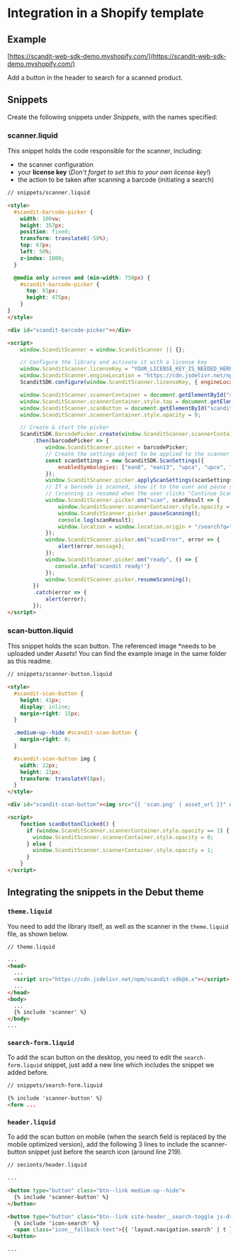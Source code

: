 # Integration in a Shopify template

## Example
[https://scandit-web-sdk-demo.myshopify.com/](https://scandit-web-sdk-demo.myshopify.com/)

Add a button in the header to search for a scanned product.

## Snippets
Create the following snippets under _Snippets_, with the names specified:

### scanner.liquid
This snippet holds the code responsible for the scanner, including:
- the scanner configuration
- your **license key** (_Don't forget to set this to your own license key!_)
- the action to be taken after scanning a barcode (initiating a search)

```html
// snippets/scanner.liquid

<style>
  #scandit-barcode-picker {
	width: 100vw;
    height: 357px;
    position: fixed;
    transform: translateX(-50%);
    top: 67px;
    left: 50%;
    z-index: 1000;
  }

  @media only screen and (min-width: 750px) {
    #scandit-barcode-picker {
      top: 81px;
      height: 475px;
    }
}
</style>

<div id="scandit-barcode-picker"></div>

<script>
    window.ScanditScanner = window.ScanditScanner || {};

    // Configure the library and activate it with a license key
    window.ScanditScanner.licenseKey = "YOUR_LICENSE_KEY_IS_NEEDED_HERE";
    window.ScanditScanner.engineLocation = "https://cdn.jsdelivr.net/npm/scandit-sdk@4.x/build"
    ScanditSDK.configure(window.ScanditScanner.licenseKey, { engineLocation: window.ScanditScanner.engineLocation });

    window.ScanditScanner.scannerContainer = document.getElementById("scandit-barcode-picker");
    window.ScanditScanner.scannerContainer.style.top = document.getElementById('shopify-section-header').offsetHeight + 'px';
    window.ScanditScanner.scanButton = document.getElementById("scandit-scan-button");
    window.ScanditScanner.scannerContainer.style.opacity = 0;

    // Create & start the picker
    ScanditSDK.BarcodePicker.create(window.ScanditScanner.scannerContainer)
        .then(barcodePicker => {
            window.ScanditScanner.picker = barcodePicker;
            // Create the settings object to be applied to the scanner
            const scanSettings = new ScanditSDK.ScanSettings({
                enabledSymbologies: ["ean8", "ean13", "upca", "upce", "code128", "code39", "code93", "itf"],
            });
            window.ScanditScanner.picker.applyScanSettings(scanSettings);
            // If a barcode is scanned, show it to the user and pause scanning
            // (scanning is resumed when the user clicks "Continue Scanning")
            window.ScanditScanner.picker.on("scan", scanResult => {
                window.ScanditScanner.scannerContainer.style.opacity = 0;
                window.ScanditScanner.picker.pauseScanning();
                console.log(scanResult);
                window.location = window.location.origin + "/search?q=" + scanResult.barcodes[0].data;
            });
            window.ScanditScanner.picker.on("scanError", error => {
                alert(error.message);
            });
            window.ScanditScanner.picker.on("ready", () => {
               console.info('scandit ready!')
            });
            window.ScanditScanner.picker.resumeScanning();
        })
        .catch(error => {
            alert(error);
        });
</script>
```

### scan-button.liquid
This snippet holds the scan button. The referenced image *needs to be uploaded under _Assets_! You can find the example image in the same folder as this readme.

```html
// snippets/scanner-button.liquid

<style>
  #scandit-scan-button {
    height: 41px;
    display: inline;
    margin-right: 15px;
  }

  .medium-up--hide #scandit-scan-button {
    margin-right: 0;
  }

  #scandit-scan-button img {
    width: 22px;
    height: 22px;
    transform: translateY(8px);
  }
</style>

<div id="scandit-scan-button"><img src="{{ 'scan.png' | asset_url }}" onclick="scanButtonClicked()"></div>

<script>
    function scanButtonClicked() {
      if (window.ScanditScanner.scannerContainer.style.opacity == 1) {
        window.ScanditScanner.scannerContainer.style.opacity = 0;
      } else {
        window.ScanditScanner.scannerContainer.style.opacity = 1;
      }
    }
</script>
```

## Integrating the snippets in the Debut theme

### `theme.liquid`
You need to add the library itself, as well as the scanner in the `theme.liquid` file, as shown below.

```html
// theme.liquid

...
<head>
  ...
  <script src="https://cdn.jsdelivr.net/npm/scandit-sdk@4.x"></script>
  ...
</head>
<body>
  ...
  {% include 'scanner' %}
</body>
...
```

### `search-form.liquid`
To add the scan button on the desktop, you need to edit the `search-form.liquid` snippet, just add a new line which includes the snippet we added before.

```html
// snippets/search-form.liquid

{% include 'scanner-button' %}
<form ...
```

### `header.liquid`
To add the scan button on mobile (when the search field is replaced by the mobile optimized version), add the following 3 lines
to include the scanner-button snippet just before the search icon (around line 219).

```html
// secionts/header.liquid

...

<button type="button" class="btn--link medium-up--hide">
  {% include 'scanner-button' %}
</button>

<button type="button" class="btn--link site-header__search-toggle js-drawer-open-top medium-up--hide">
  {% include 'icon-search' %}
  <span class="icon__fallback-text">{{ 'layout.navigation.search' | t }}</span>
</button>

...
```
